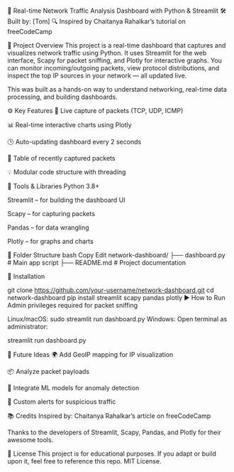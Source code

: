 📡 Real-time Network Traffic Analysis Dashboard with Python & Streamlit
🛠️ Built by: [Tom]
🔍 Inspired by Chaitanya Rahalkar’s tutorial on freeCodeCamp

📝 Project Overview
This project is a real-time dashboard that captures and visualizes network traffic using Python. It uses Streamlit for the web interface, Scapy for packet sniffing, and Plotly for interactive graphs. You can monitor incoming/outgoing packets, view protocol distributions, and inspect the top IP sources in your network — all updated live.

This was built as a hands-on way to understand networking, real-time data processing, and building dashboards.

⚙️ Key Features
📡 Live capture of packets (TCP, UDP, ICMP)

📊 Real-time interactive charts using Plotly

🕒 Auto-updating dashboard every 2 seconds

🧾 Table of recently captured packets

💡 Modular code structure with threading

🧰 Tools & Libraries
Python 3.8+

Streamlit – for building the dashboard UI

Scapy – for capturing packets

Pandas – for data wrangling

Plotly – for graphs and charts

📁 Folder Structure
bash
Copy
Edit
network-dashboard/
├── dashboard.py         # Main app script
├── README.md            # Project documentation

🔧 Installation

git clone https://github.com/your-username/network-dashboard.git
cd network-dashboard
pip install streamlit scapy pandas plotly
▶️ How to Run
Admin privileges required for packet sniffing

Linux/macOS:
sudo streamlit run dashboard.py
Windows:
Open terminal as administrator:


streamlit run dashboard.py


🌱 Future Ideas
🌍 Add GeoIP mapping for IP visualization

📦 Analyze packet payloads

🧠 Integrate ML models for anomaly detection

🚨 Custom alerts for suspicious traffic


📚 Credits
Inspired by: Chaitanya Rahalkar’s article on freeCodeCamp

Thanks to the developers of Streamlit, Scapy, Pandas, and Plotly for their awesome tools.

📄 License
This project is for educational purposes. If you adapt or build upon it, feel free to reference this repo. MIT License.

